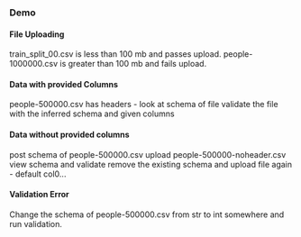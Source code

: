 ### Demo

#### File Uploading
train_split_00.csv is less than 100 mb and passes upload.
people-1000000.csv is greater than 100 mb and fails upload.

#### Data with provided Columns
people-500000.csv has headers - look at schema of file
validate the file with the inferred schema and given columns

#### Data without provided columns
post schema of people-500000.csv
upload people-500000-noheader.csv
view schema and validate
remove the existing schema and upload file again - default col0...

#### Validation Error
Change the schema of people-500000.csv from str to int
somewhere and run validation.